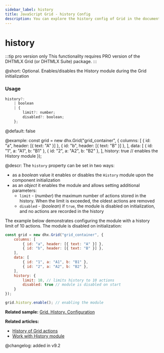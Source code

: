 ```yaml
---
sidebar_label: history
title: JavaScript Grid - history Config 
description: You can explore the history config of Grid in the documentation of the DHTMLX JavaScript UI library. Browse developer guides and API reference, try out code examples and live demos, and download a free 30-day evaluation version of DHTMLX Suite.
---
```


# history

:::tip pro version only 
This functionality requires PRO version of the DHTMLX Grid (or DHTMLX Suite) package.
:::

@short: Optional. Enables/disables the History module during the Grid initialization

### Usage

~~~jsx
history?:
    | boolean
    | {
        limit?: number;
        disabled?: boolean;
    };
~~~

@default: false

@example:
const grid = new dhx.Grid("grid_container", {
    columns: [
        { id: "a", header: [{ text: "A" }] },
        { id: "b", header: [{ text: "B" }] },
    ],
    data: [
        { id: "1", a: "A1", b: "B1" },
        { id: "2", a: "A2", b: "B2" },
    ],
    history: true // enables the History module
});

@descr:
The `history` property can be set in two ways:
- as a *boolean* value it enables or disables the `History` module upon the component initialization
- as an *object* it enables the module and allows setting additional parameters:
	- `limit` - (*number*) the maximum number of actions stored in the history. When the limit is exceeded, the oldest actions are removed
	- `disabled` - (*boolean*) if `true`, the module is disabled on initialization, and no actions are recorded in the history

The example below demonstrates configuring the module with a history limit of 10 actions. The module is disabled on initialization:

~~~jsx
const grid = new dhx.Grid("grid_container", {
    columns: [
        { id: "a", header: [{ text: "A" }] },
        { id: "b", header: [{ text: "B" }] },
    ],
    data: [
        { id: "1", a: "A1", b: "B1" },
        { id: "2", a: "A2", b: "B2" },
    ],
    history: {
        limit: 10, // limits history to 10 actions
        disabled: true // module is disabled on start
    }
});

grid.history.enable(); // enabling the module
~~~

**Related sample:** [Grid. History. Configuration](https://snippet.dhtmlx.com/vznpyeit)

**Related articles:** 
- [History of Grid actions](grid/configuration.md/#history-of-grid-actions)
- [Work with History module](grid/usage_history.md)

@changelog: added in v9.2